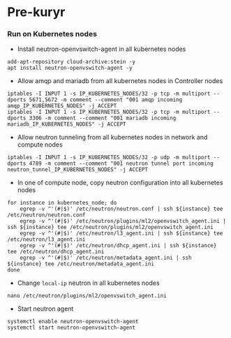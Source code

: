 # Pre-kuryr
### Run on Kubernetes nodes
- Install neutron-openvswitch-agent in all kubernetes nodes
```
add-apt-repository cloud-archive:stein -y
apt install neutron-openvswitch-agent -y
```
- Allow amqp and mariadb from all kubernetes nodes in Controller nodes
```
iptables -I INPUT 1 -s IP_KUBERNETES_NODES/32 -p tcp -m multiport --dports 5671,5672 -m comment --comment "001 amqp incoming amqp_IP_KUBERNETES_NODES" -j ACCEPT
iptables -I INPUT 1 -s IP_KUBERNETES_NODES/32 -p tcp -m multiport --dports 3306 -m comment --comment "001 mariadb incoming mariadb_IP_KUBERNETES_NODES" -j ACCEPT
```
- Allow neutron tunneling from all kubernetes nodes in network and compute nodes
```
iptables -I INPUT 1 -s IP_KUBERNETES_NODES/32 -p udp -m multiport --dports 4789 -m comment --comment "001 neutron tunnel port incoming neutron_tunnel_IP_KUBERNETES_NODES" -j ACCEPT
```
- In one of compute node, copy neutron configuration into all kubernetes nodes
```
for instance in kubernetes_node; do
	egrep -v ^'(#|$)' /etc/neutron/neutron.conf | ssh ${instance} tee /etc/neutron/neutron.conf
	egrep -v ^'(#|$)' /etc/neutron/plugins/ml2/openvswitch_agent.ini | ssh ${instance} tee /etc/neutron/plugins/ml2/openvswitch_agent.ini
	egrep -v ^'(#|$)' /etc/neutron/l3_agent.ini | ssh ${instance} tee /etc/neutron/l3_agent.ini
	egrep -v ^'(#|$)' /etc/neutron/dhcp_agent.ini | ssh ${instance} tee /etc/neutron/dhcp_agent.ini
	egrep -v ^'(#|$)' /etc/neutron/metadata_agent.ini | ssh ${instance} tee /etc/neutron/metadata_agent.ini
done
```
- Change `local-ip` neutron in all kubernetes nodes
```
nano /etc/neutron/plugins/ml2/openvswitch_agent.ini
```
- Start neutron agent
```
systemctl enable neutron-openvswitch-agent 
systemctl start neutron-openvswitch-agent
```

